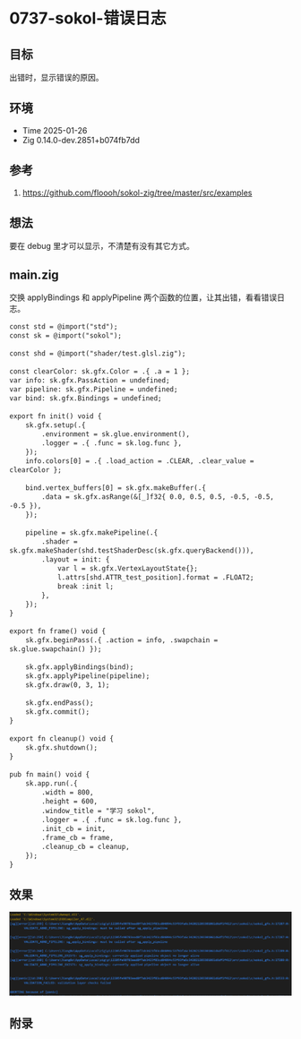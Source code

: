 # 0737-sokol-错误日志

## 目标

出错时，显示错误的原因。

## 环境

- Time 2025-01-26
- Zig 0.14.0-dev.2851+b074fb7dd

## 参考

1. <https://github.com/floooh/sokol-zig/tree/master/src/examples>

## 想法

要在 debug 里才可以显示，不清楚有没有其它方式。

## main.zig

交换 applyBindings 和 applyPipeline 两个函数的位置，让其出错，看看错误日志。

```zig
const std = @import("std");
const sk = @import("sokol");

const shd = @import("shader/test.glsl.zig");

const clearColor: sk.gfx.Color = .{ .a = 1 };
var info: sk.gfx.PassAction = undefined;
var pipeline: sk.gfx.Pipeline = undefined;
var bind: sk.gfx.Bindings = undefined;

export fn init() void {
    sk.gfx.setup(.{
        .environment = sk.glue.environment(),
        .logger = .{ .func = sk.log.func },
    });
    info.colors[0] = .{ .load_action = .CLEAR, .clear_value = clearColor };

    bind.vertex_buffers[0] = sk.gfx.makeBuffer(.{
        .data = sk.gfx.asRange(&[_]f32{ 0.0, 0.5, 0.5, -0.5, -0.5, -0.5 }),
    });

    pipeline = sk.gfx.makePipeline(.{
        .shader = sk.gfx.makeShader(shd.testShaderDesc(sk.gfx.queryBackend())),
        .layout = init: {
            var l = sk.gfx.VertexLayoutState{};
            l.attrs[shd.ATTR_test_position].format = .FLOAT2;
            break :init l;
        },
    });
}

export fn frame() void {
    sk.gfx.beginPass(.{ .action = info, .swapchain = sk.glue.swapchain() });

    sk.gfx.applyBindings(bind);
    sk.gfx.applyPipeline(pipeline);
    sk.gfx.draw(0, 3, 1);

    sk.gfx.endPass();
    sk.gfx.commit();
}

export fn cleanup() void {
    sk.gfx.shutdown();
}

pub fn main() void {
    sk.app.run(.{
        .width = 800,
        .height = 600,
        .window_title = "学习 sokol",
        .logger = .{ .func = sk.log.func },
        .init_cb = init,
        .frame_cb = frame,
        .cleanup_cb = cleanup,
    });
}
```

## 效果

![错误日志][1]

[1]: images/sokol003.png

## 附录
